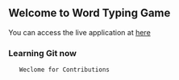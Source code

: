 ## Welcome to Word Typing Game

You can access the live application at [here](https://babji-dev.github.io/Word-Typing-Game/)

### Learning Git now 
 ```markdown
    Weclome for Contributions